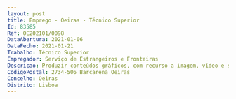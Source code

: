 ```yaml
--- 
layout: post
title: Emprego - Oeiras - Técnico Superior
Id: 83585
Ref: OE202101/0098
DataAbertura: 2021-01-06
DataFecho: 2021-01-21
Trabalho: Técnico Superior
Empregador: Serviço de Estrangeiros e Fronteiras
Descricao: Produzir conteúdos gráficos, com recurso a imagem, vídeo e som, para os diferentes canais de comunicação e redes sociais do SEF  Recolher vídeo, som e imagem no âmbito das atividades institucionais do SEF  Produzir conteúdos gráficos, com recurso a imagem, vídeo e som, decorrentes da atividade operacional do SEF  Editar vídeos  Produzir brochuras, cartazes, flyers, convites, infografias, merchandising e outros materiais promocionais  Outras tarefas que o SEF entenda indispensáveis para a sua política de comunicação institucional.
CodigoPostal: 2734-506 Barcarena Oeiras
Concelho: Oeiras
Distrito: Lisboa
--- 
```

